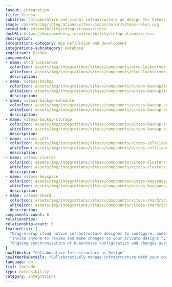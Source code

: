 ```yaml
---
layout: integration
title: Vitess
subtitle: Collaborative and visual infrastructure as design for Vitess
image: /assets/img/integrations/vitess/icons/color/vitess-color.svg
permalink: extensibility/integrations/vitess
docURL: https://docs.meshery.io/extensibility/integrations/vitess
description: 
integrations-category: App Definition and Development
integrations-subcategory: Database
registrant: GitHub
components: 
- name: etcd-lockserver
  colorIcon: assets/img/integrations/vitess/components/etcd-lockserver/icons/color/etcd-lockserver-color.svg
  whiteIcon: assets/img/integrations/vitess/components/etcd-lockserver/icons/white/etcd-lockserver-white.svg
  description: 
- name: vitess-backup
  colorIcon: assets/img/integrations/vitess/components/vitess-backup/icons/color/vitess-backup-color.svg
  whiteIcon: assets/img/integrations/vitess/components/vitess-backup/icons/white/vitess-backup-white.svg
  description: 
- name: vitess-backup-schedule
  colorIcon: assets/img/integrations/vitess/components/vitess-backup-schedule/icons/color/vitess-backup-schedule-color.svg
  whiteIcon: assets/img/integrations/vitess/components/vitess-backup-schedule/icons/white/vitess-backup-schedule-white.svg
  description: 
- name: vitess-backup-storage
  colorIcon: assets/img/integrations/vitess/components/vitess-backup-storage/icons/color/vitess-backup-storage-color.svg
  whiteIcon: assets/img/integrations/vitess/components/vitess-backup-storage/icons/white/vitess-backup-storage-white.svg
  description: 
- name: vitess-cell
  colorIcon: assets/img/integrations/vitess/components/vitess-cell/icons/color/vitess-cell-color.svg
  whiteIcon: assets/img/integrations/vitess/components/vitess-cell/icons/white/vitess-cell-white.svg
  description: 
- name: vitess-cluster
  colorIcon: assets/img/integrations/vitess/components/vitess-cluster/icons/color/vitess-cluster-color.svg
  whiteIcon: assets/img/integrations/vitess/components/vitess-cluster/icons/white/vitess-cluster-white.svg
  description: 
- name: vitess-keyspace
  colorIcon: assets/img/integrations/vitess/components/vitess-keyspace/icons/color/vitess-keyspace-color.svg
  whiteIcon: assets/img/integrations/vitess/components/vitess-keyspace/icons/white/vitess-keyspace-white.svg
  description: 
- name: vitess-shard
  colorIcon: assets/img/integrations/vitess/components/vitess-shard/icons/color/vitess-shard-color.svg
  whiteIcon: assets/img/integrations/vitess/components/vitess-shard/icons/white/vitess-shard-white.svg
  description: 
components-count: 8
relationships: 
relationship-count: 0
featureList: [
  "Drag-n-drop cloud native infrastructure designer to configure, model, and deploy your workloads.",
  "Invite anyone to review and make changes to your private designs.",
  "Ongoing synchronization of Kubernetes configuration and changes across any number of clusters."
]
howItWorks: "Collaborative Infrastructure as Design"
howItWorksDetails: "Collaboratively manage infrastructure with your coworkers synchronously sharing the same designs."
language: en
list: include
type: extensibility
category: integrations
---
```

